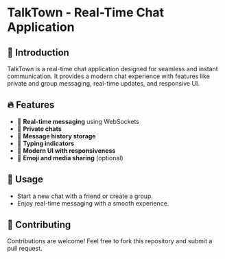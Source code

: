# TalkTown - Real-Time Chat Application


## 🚀 Introduction
TalkTown is a real-time chat application designed for seamless and instant communication. It provides a modern chat experience with features like private and group messaging, real-time updates, and responsive UI.

## 🔥 Features
- 🔹 **Real-time messaging** using WebSockets
- 🔹 **Private chats**
- 🔹 **Message history storage**
- 🔹 **Typing indicators**
- 🔹 **Modern UI with responsiveness**
- 🔹 **Emoji and media sharing** (optional)


## 📌 Usage
- Start a new chat with a friend or create a group.
- Enjoy real-time messaging with a smooth experience.

## 🤝 Contributing
Contributions are welcome! Feel free to fork this repository and submit a pull request.

